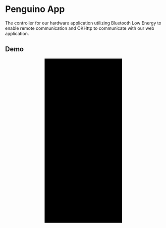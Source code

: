 # Penguino App
The controller for our hardware application utilizing Bluetooth Low Energy to enable remote communication and OKHttp to communicate with our web application.

## Demo
<p align="center">
  <img src="https://github.com/sxxxi/penguino-app/blob/main/repo/media/pengu.gif" width="250" />
</p>

